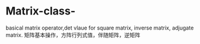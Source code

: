 # Matrix-class-
basical matrix operator,det vlaue for square matrix, inverse matrix, adjugate matrix. 矩阵基本操作，方阵行列式值，伴随矩阵，逆矩阵

